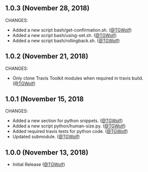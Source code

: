 ## 1.0.3 (November 28, 2018)

CHANGES:

* Added a new script bash/get-confirmation.sh. ([@TGWolf][])
* Added a new script bash/using-set.sh. ([@TGWolf][])
* Added a new script bash/rollingback.sh. ([@TGWolf][])

## 1.0.2 (November 21, 2018)

CHANGES:

* Only clone Travis Toolkit modules when required in travis build. ([@TGWolf][])

## 1.0.1 (November 15, 2018

CHANGES:

* Added a new section for python snippets. ([@TGWolf][])
* Added a new script python/human-size.py. ([@TGWolf][])
* Added required travis tests for python code. ([@TGWolf][])
* Updated submodule. ([@TGWolf][])

## 1.0.0 (November 13, 2018)

* Initial Release ([@TGWolf][])

[@TGWolf]: https://github.com/TGWolf
